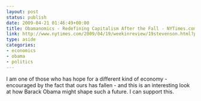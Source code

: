 ```yaml
---
layout: post
status: publish
date: 2009-04-21 01:46:49+00:00
title: Obamanomics - Redefining Capitalism After the Fall - NYTimes.com
link: http://www.nytimes.com/2009/04/19/weekinreview/19stevenson.html?pagewanted=1&_r=3&nl=pol&emc=polb1
type: aside
categories:
- economics
- obama
- politics
---
```


I am one of those who has hope for a different kind of economy - encouraged by the fact that ours has fallen - and this is an interesting look at how Barack Obama might shape such a future. I can support this.
